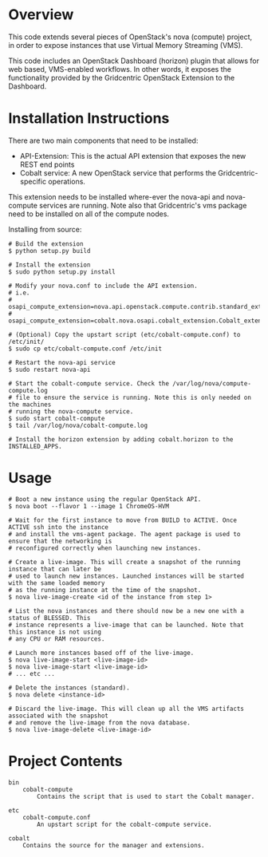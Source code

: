 Overview
========

This code extends several pieces of OpenStack's nova (compute) project, in
order to expose instances that use Virtual Memory Streaming (VMS).

This code includes an OpenStack Dashboard (horizon) plugin that allows for web
based, VMS-enabled workflows. In other words, it exposes the functionality
provided by the Gridcentric OpenStack Extension to the Dashboard.

Installation Instructions
=========================
There are two main components that need to be installed:

* API-Extension: This is the actual API extension that exposes the new REST end points
* Cobalt service: A new OpenStack service that performs the Gridcentric-specific operations.

This extension needs to be installed where-ever the nova-api and nova-compute services are running.
Note also that Gridcentric's vms package need to be installed on all of the compute nodes.

Installing from source:

    # Build the extension
    $ python setup.py build
    
    # Install the extension
    $ sudo python setup.py install
    
    # Modify your nova.conf to include the API extension.
    # i.e.
    # osapi_compute_extension=nova.api.openstack.compute.contrib.standard_extensions
    # osapi_compute_extension=cobalt.nova.osapi.cobalt_extension.Cobalt_extension

    # (Optional) Copy the upstart script (etc/cobalt-compute.conf) to /etc/init/
    $ sudo cp etc/cobalt-compute.conf /etc/init
    
    # Restart the nova-api service
    $ sudo restart nova-api
    
    # Start the cobalt-compute service. Check the /var/log/nova/compute-compute.log
    # file to ensure the service is running. Note this is only needed on the machines
    # running the nova-compute service.
    $ sudo start cobalt-compute
    $ tail /var/log/nova/cobalt-compute.log

    # Install the horizon extension by adding cobalt.horizon to the INSTALLED_APPS.

Usage
=====

    # Boot a new instance using the regular OpenStack API.
    $ nova boot --flavor 1 --image 1 ChromeOS-HVM
    
    # Wait for the first instance to move from BUILD to ACTIVE. Once ACTIVE ssh into the instance
    # and install the vms-agent package. The agent package is used to ensure that the networking is
    # reconfigured correctly when launching new instances.
    
    # Create a live-image. This will create a snapshot of the running instance that can later be
    # used to launch new instances. Launched instances will be started with the same loaded memory
    # as the running instance at the time of the snapshot.
    $ nova live-image-create <id of the instance from step 1>
    
    # List the nova instances and there should now be a new one with a status of BLESSED. This
    # instance represents a live-image that can be launched. Note that this instance is not using
    # any CPU or RAM resources.
    
    # Launch more instances based off of the live-image.
    $ nova live-image-start <live-image-id>
    $ nova live-image-start <live-image-id>
    # ... etc ...
    
    # Delete the instances (standard).
    $ nova delete <instance-id>
    
    # Discard the live-image. This will clean up all the VMS artifacts associated with the snapshot
    # and remove the live-image from the nova database.
    $ nova live-image-delete <live-image-id>

Project Contents
================

    bin
        cobalt-compute
            Contains the script that is used to start the Cobalt manager.

    etc
        cobalt-compute.conf
            An upstart script for the cobalt-compute service.

    cobalt
        Contains the source for the manager and extensions.
